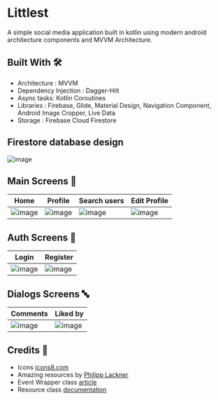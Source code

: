# Littlest
A simple social media application built in kotlin using modern android architecture components and MVVM Architecture.

## Built With 🛠
- Architecture : MVVM
- Dependency Injection : Dagger-Hilt
- Async tasks: Kotlin Coroutines
- Libraries : Firebase, Glide, Material Design, Navigation Component, Android Image Cropper, Live Data
- Storage : Firebase Cloud Firestore

## Firestore database design
![image](https://user-images.githubusercontent.com/18210415/130911315-64927605-5a81-44f2-854a-65913aaed405.png)


## Main Screens 📱
Home | Profile | Search users | Edit Profile
--- | --- | --- | --- |
![image](https://user-images.githubusercontent.com/18210415/128552101-8ab982b8-4fe3-4b6f-a199-76135e6a1d6d.png)| ![image](https://user-images.githubusercontent.com/18210415/128549071-dd4be771-dbf2-4837-bafc-13b163a7c689.png)| ![image](https://user-images.githubusercontent.com/18210415/128549149-4f8f6787-0734-426a-aa63-6eef90616d33.png) | ![image](https://user-images.githubusercontent.com/18210415/128549246-f604fd18-91f9-42c7-ae27-6ccc47b32ae6.png)


## Auth Screens 🔐
Login | Register
--- | --- 
![image](https://user-images.githubusercontent.com/18210415/128548682-5d5ef227-b20e-4afe-8249-ef9c0d82e6c3.png)| ![image](https://user-images.githubusercontent.com/18210415/128548719-735c4fd8-9a17-4699-b904-d0996933f25b.png)|

## Dialogs Screens 🔤
Comments |Liked by
--- | --- 
![image](https://user-images.githubusercontent.com/18210415/128548864-69f8a60a-21e5-47dd-9b21-23b513433b33.png) | ![image](https://user-images.githubusercontent.com/18210415/128548865-76c6f222-ed0b-4145-a4ce-4c403ba4d6f0.png) |




## Credits 🤗

- Icons [icons8.com](https://icons8.com/) 
- Amazing resources by [Philipp Lackner](https://github.com/philipplackner)
- Event Wrapper class [article](https://medium.com/androiddevelopers/livedata-with-snackbar-navigation-and-other-events-the-singleliveevent-case-ac2622673150)
- Resource class [documentation](https://developer.android.com/jetpack/guide#addendum)
